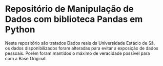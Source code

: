 # Repositório de Manipulação de Dados com biblioteca Pandas em Python
Neste repositório são tratados Dados reais da Universidade Estácio de Sá, os dados disponibilizados foram alteradas para evitar a exposição de dados pessoais. Porém foram mantidos o máximo de veracidade possível para com a Base Original.